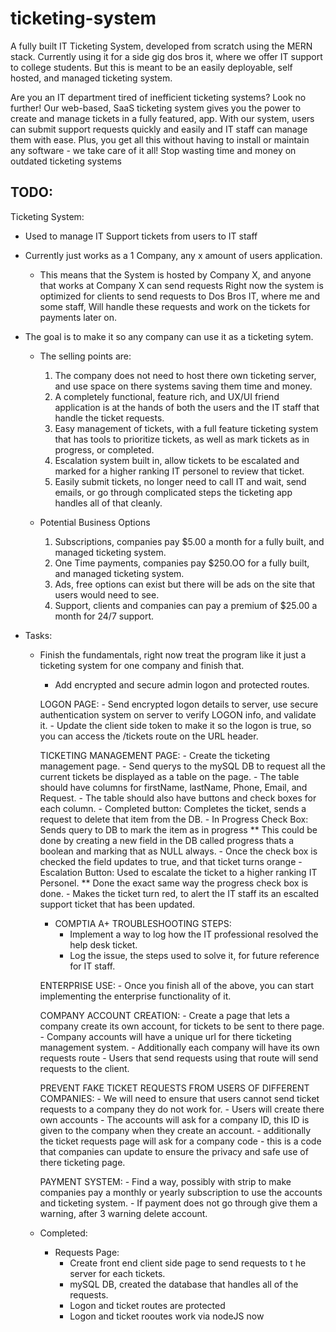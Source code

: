 # ticketing-system
A fully built IT Ticketing System, developed from scratch using the MERN stack. Currently using it for a side gig dos bros it, where we offer IT support to college students. But this is meant to be an easily deployable, self hosted, and managed ticketing system. 

Are you an IT department tired of inefficient ticketing systems? Look no further! Our web-based, SaaS ticketing system gives you the power to create and manage tickets in a fully featured, app. With our system, users can submit support requests quickly and easily and IT staff can manage them with ease. Plus, you get all this without having to install or maintain any software - we take care of it all! Stop wasting time and money on outdated ticketing systems 

## TODO:


Ticketing System:

- Used to manage IT Support tickets from users to IT staff
- Currently just works as a 1 Company, any x amount of users application.
    - This means that the System is hosted by Company X, and anyone that works at Company X can send requests
      Right now the system is optimized for clients to send requests to Dos Bros IT, where me and some staff,
      Will handle these requests and work on the tickets for payments later on.

- The goal is to make it so any company can use it as a ticketing sytem.
    - The selling points are:
        1. The company does not need to host there own ticketing server, and use space on there systems saving them time and money.
        2. A completely functional, feature rich, and UX/UI friend application is at the hands of both the users and the IT staff that handle the ticket requests.
        3. Easy management of tickets, with a full feature ticketing system that has tools to prioritize tickets, as well as mark tickets as in progress, or completed.
        4. Escalation system built in, allow tickets to be escalated and marked for a higher ranking IT personel to review that ticket.
        5. Easily submit tickets, no longer need to call IT and wait, send emails, or go through complicated steps the ticketing app handles all of that cleanly.

    - Potential Business Options
        1. Subscriptions, companies pay $5.00 a month for a fully built, and managed ticketing system.
        2. One Time payments, companies pay $250.OO for a fully built, and managed ticketing system.
        3. Ads, free options can exist but there will be ads on the site that users would need to see.
        4. Support, clients and companies can pay a premium of $25.00 a month for 24/7 support.

        
- Tasks:
    - Finish the fundamentals, right now treat the program like it just a ticketing system for one company and finish that.
        - Add encrypted and secure admin logon and protected routes.

        LOGON PAGE:
            - Send encrypted logon details to server, use secure authentication system on server to verify LOGON info, and validate it.
            - Update the client side token to make it so the logon is true, so you can access the /tickets route on the URL header.


        TICKETING MANAGEMENT PAGE:
            - Create the ticketing management page.
                - Send querys to the mySQL DB to request all the current tickets be displayed as a table on the page.
                    - The table should have columns for firstName, lastName, Phone, Email, and Request.
                    - The table should also have buttons and check boxes for each column.
                        - Completed button: Completes the ticket, sends a request to delete that item from the DB.
                        - In Progress Check Box: Sends query to DB to mark the item as in progress
                            ** This could be done by creating a new field in the DB called progress thats a boolean and marking that as NULL always.
                                - Once the check box is checked the field updates to true, and that ticket turns orange
                        - Escalation Button: Used to escalate the ticket to a higher ranking IT Personel.
                            ** Done the exact same way the progress check box is done.
                                - Makes the ticket turn red, to alert the IT staff its an escalted support ticket that has been updated.
		- COMPTIA A+ TROUBLESHOOTING STEPS: 
		    - Implement a way to log how the IT professional resolved the help desk ticket.
		    - Log the issue, the steps used to solve it, for future reference for IT staff. 

        ENTERPRISE USE:
            - Once you finish all of the above, you can start implementing the enterprise functionality of it.

        COMPANY ACCOUNT CREATION:
            - Create a page that lets a company create its own account, for tickets to be sent to there page.
                - Company accounts will have a unique url for there ticketing management system.
                - Additionally each company will have its own requests route
                    - Users that send requests using that route will send requests to the client.

                
        PREVENT FAKE TICKET REQUESTS FROM USERS OF DIFFERENT COMPANIES:
            - We will need to ensure that users cannot send ticket requests to a company they do not work for.
            - Users will create there own accounts
                - The accounts will ask for a company ID, this ID is given to the company when they create an account.
                - additionally the ticket requests page will ask for a company code
                    - this is a code that companies can update to ensure the privacy and safe use of there ticketing page.
                
        PAYMENT SYSTEM:
            - Find a way, possibly with strip to make companies pay a monthly or yearly subscription to use the accounts and ticketing system.
            - If payment does not go through give them a warning, after 3 warning delete account.

    - Completed:

        - Requests Page:
            - Create front end client side page to send requests to t he server for each tickets.
            - mySQL DB, created the database that handles all of the requests.
            - Logon and ticket routes are protected
            - Logon and ticket rooutes work via nodeJS now


            
                            
                        
